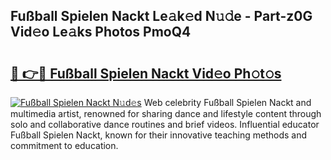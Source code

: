 ## Fußball Spielen Nackt Le𝚊k𝚎d N𝚞𝚍e - Part-z0G Vid𝚎o Le𝚊ks Photos PmoQ4

# <h2><a href="http://fb4xzem.evod.top/?m=Fu%c3%9fball+Spielen+Nackt">🔗 👉🔴 Fußball Spielen Nackt Vid𝚎o Ph𝚘t𝚘s</a></h2>

[![Fußball Spielen Nackt N𝚞d𝚎s](https://i.imgur.com/8V9OHl7.gif)](http://fb4xzem.evod.top/?m=Fu%c3%9fball+Spielen+Nackt)
Web celebrity Fußball Spielen Nackt and multimedia artist, renowned for sharing dance and lifestyle content through solo and collaborative dance routines and brief videos. Influential educator Fußball Spielen Nackt, known for their innovative teaching methods and commitment to education. 
